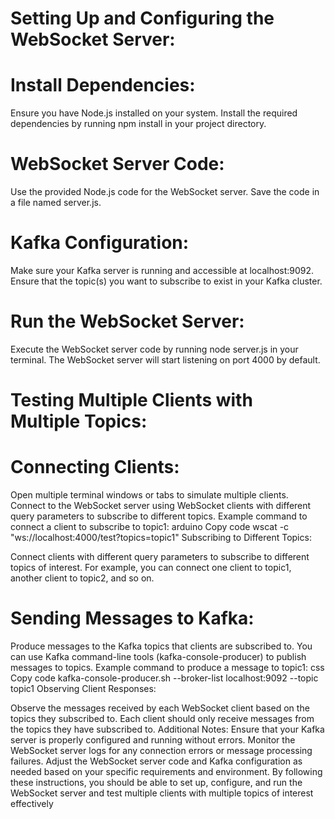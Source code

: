 # Setting Up and Configuring the WebSocket Server:
# Install Dependencies:

Ensure you have Node.js installed on your system.
Install the required dependencies by running npm install in your project directory.
# WebSocket Server Code:

Use the provided Node.js code for the WebSocket server. Save the code in a file named server.js.
# Kafka Configuration:

Make sure your Kafka server is running and accessible at localhost:9092.
Ensure that the topic(s) you want to subscribe to exist in your Kafka cluster.
# Run the WebSocket Server:

Execute the WebSocket server code by running node server.js in your terminal.
The WebSocket server will start listening on port 4000 by default.
# Testing Multiple Clients with Multiple Topics:
# Connecting Clients:

Open multiple terminal windows or tabs to simulate multiple clients.
Connect to the WebSocket server using WebSocket clients with different query parameters to subscribe to different topics.
Example command to connect a client to subscribe to topic1:
arduino
Copy code
wscat -c "ws://localhost:4000/test?topics=topic1"
Subscribing to Different Topics:

Connect clients with different query parameters to subscribe to different topics of interest.
For example, you can connect one client to topic1, another client to topic2, and so on.
# Sending Messages to Kafka:

Produce messages to the Kafka topics that clients are subscribed to. You can use Kafka command-line tools (kafka-console-producer) to publish messages to topics.
Example command to produce a message to topic1:
css
Copy code
kafka-console-producer.sh --broker-list localhost:9092 --topic topic1
Observing Client Responses:

Observe the messages received by each WebSocket client based on the topics they subscribed to.
Each client should only receive messages from the topics they have subscribed to.
Additional Notes:
Ensure that your Kafka server is properly configured and running without errors.
Monitor the WebSocket server logs for any connection errors or message processing failures.
Adjust the WebSocket server code and Kafka configuration as needed based on your specific requirements and environment.
By following these instructions, you should be able to set up, configure, and run the WebSocket server and test multiple clients with multiple topics of interest effectively
